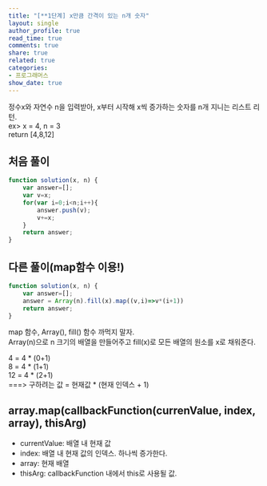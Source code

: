 ```yaml
---
title: "[**1단계] x만큼 간격이 있는 n개 숫자"
layout: single
author_profile: true
read_time: true
comments: true
share: true
related: true
categories:
- 프로그래머스
show_date: true
---
```


정수x와 자연수 n을 입력받아, x부터 시작해 x씩 증가하는 숫자를 n개 지니는 리스트 리턴.     
ex> x = 4, n = 3       
    return [4,8,12] 

## 처음 풀이
```js
function solution(x, n) {
    var answer=[];
    var v=x;
    for(var i=0;i<n;i++){
        answer.push(v);
        v+=x;
    }
    return answer;
}
```

## 다른 풀이(map함수 이용!)
```js
function solution(x, n) {
    var answer=[];
    answer = Array(n).fill(x).map((v,i)=>v*(i+1))
    return answer;
}
``` 

map 함수, Array(), fill() 함수 까먹지 말자.    
Array(n)으로 n 크기의 배열을 만들어주고 fill(x)로 모든 배열의 원소를 x로 채워준다.     
           
4 = 4 * (0+1)     
8 = 4 * (1+1)     
12 = 4 * (2+1)     
===> 구하려는 값 = 현재값 * (현재 인덱스 + 1)    

## array.map(callbackFunction(currenValue, index, array), thisArg)        
- currentValue: 배열 내 현재 값
- index: 배열 내 현재 값의 인덱스. 하나씩 증가한다.
- array: 현재 배열
- thisArg: callbackFunction 내에서 this로 사용될 값.



